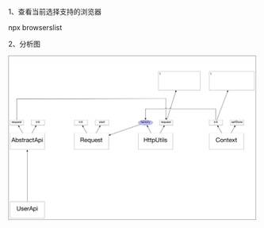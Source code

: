 1、查看当前选择支持的浏览器

npx browserslist

2、分析图

<img src="./readmeimg/rxjava-api-core.png" width="500px"/>
